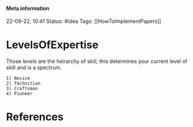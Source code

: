 #### Meta information
22-09-22, 10:41
Status: #idea
Tags: [[HowToImplementPapers]]





# LevelsOfExpertise

Those levels are the heirarchy of skill, this determines your current level of skill and is a spectrum.

```ad-important
1) Novice
2) Technitian
3) Craftsman
4) Pioneer

```





# References
